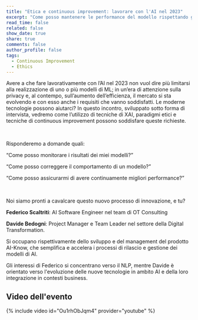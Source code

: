 ```yaml
---
title: "Etica e continuous improvement: lavorare con l'AI nel 2023"
excerpt: "Come posso mantenere le performance del modello rispettando gli attuali standard di mercato?"
read_time: false
related: false
show_date: true
share: true
comments: false
author_profile: false
tags:
  - Continuous Improvement
  - Ethics
---
```


Avere a che fare lavorativamente con l’AI nel 2023 non vuol dire più limitarsi alla realizzazione di uno o più modelli di ML; in un’era di attenzione sulla privacy e, al contempo, sull’aumento dell’efficienza, il mercato si sta evolvendo e con esso anche i requisiti che vanno soddisfatti.
Le moderne tecnologie possono aiutarci?
In questo incontro, sviluppato sotto forma di intervista, vedremo come l’utilizzo di tecniche di XAI, paradigmi etici e tecniche di continuous improvement possono soddisfare queste richieste.

&nbsp;

Risponderemo a domande quali: 



“Come posso monitorare i risultati dei miei modelli?”


“Come posso correggere il comportamento di un modello?”


“Come posso assicurarmi di avere continuamente migliori performance?”

&nbsp;

Noi siamo pronti a cavalcare questo nuovo processo di innovazione, e tu?


**Federico Scaltriti**: AI Software Engineer nel team di OT Consulting

**Davide Bedogni**: Project Manager e Team Leader nel settore della Digital Transformation.

Si occupano rispettivamente dello sviluppo e del management del prodotto AI-Know, che semplifica e accelera i processi di rilascio e gestione dei modelli di AI.

Gli interessi di Federico si concentrano verso il NLP, mentre Davide è orientato verso l'evoluzione delle nuove tecnologie in ambito AI e della loro integrazione in contesti business.

## Video dell'evento

{% include video id="Ou1rhObJqm4" provider="youtube" %}

